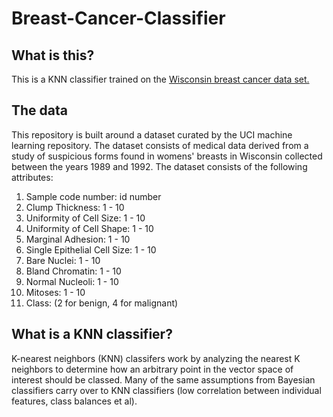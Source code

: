 # Breast-Cancer-Classifier

## What is this?

This is a KNN classifier trained on the [Wisconsin breast cancer data set.](http://archive.ics.uci.edu/ml/datasets/Breast+Cancer+Wisconsin+%28Original%29)

## The data

This repository is built around a dataset curated by the UCI machine learning repository. The dataset consists of medical data derived from a study of suspicious forms found in womens' breasts in Wisconsin collected between the years 1989 and 1992. The dataset consists of the following attributes:

1. Sample code number: id number
2. Clump Thickness: 1 - 10
3. Uniformity of Cell Size: 1 - 10
4. Uniformity of Cell Shape: 1 - 10
5. Marginal Adhesion: 1 - 10
6. Single Epithelial Cell Size: 1 - 10
7. Bare Nuclei: 1 - 10
8. Bland Chromatin: 1 - 10
9. Normal Nucleoli: 1 - 10
10. Mitoses: 1 - 10
11. Class: (2 for benign, 4 for malignant)

## What is a KNN classifier?

K-nearest neighbors (KNN) classifers work by analyzing the nearest K neighbors to determine how an arbitrary point in the vector space of interest should be classed. Many of the same assumptions from Bayesian classifiers carry over to KNN classifiers (low correlation between individual features, class balances et al).
